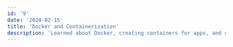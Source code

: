 ```yaml
---
id: '9'
date: '2024-02-15'
title: 'Docker and Containerization'
description: 'Learned about Docker, creating containers for apps, and container orchestration with Kubernetes.'
---
```


#